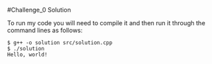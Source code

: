 #Challenge_0 Solution

To run my code you will need to compile it and then run it through the command lines as follows:

```
$ g++ -o solution src/solution.cpp
$ ./solution
Hello, world!
```
